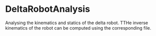 # DeltaRobotAnalysis
Analysing the kinematics and statics of the delta robot. TTHe inverse kinematics of the robot can be computed using the corresponding file.

